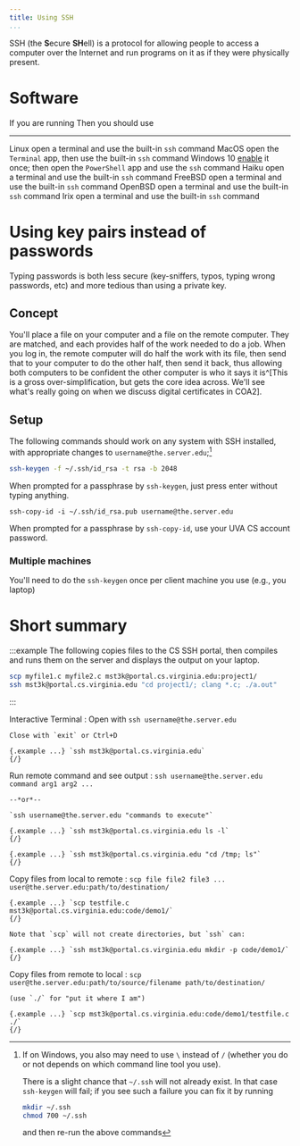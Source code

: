 ```yaml
---
title: Using SSH
...
```


SSH (the **S**ecure **SH**ell) is a protocol for allowing people to access a computer over the Internet and run programs on it as if they were physically present.

# Software

If you are running      Then you should use
----------------------  -----------------------------
Linux                   open a terminal and use the built-in `ssh` command
MacOS                   open the `Terminal` app, then use the built-in `ssh` command
Windows 10              [enable](https://devblogs.microsoft.com/powershell/using-the-openssh-beta-in-windows-10-fall-creators-update-and-windows-server-1709/) it once; then open the `PowerShell` app and use the `ssh` command
Haiku                   open a terminal and use the built-in `ssh` command
FreeBSD                 open a terminal and use the built-in `ssh` command
OpenBSD                 open a terminal and use the built-in `ssh` command
Irix                    open a terminal and use the built-in `ssh` command

# Using key pairs instead of passwords

Typing passwords is both less secure (key-sniffers, typos, typing wrong passwords, etc) and more tedious than using a private key.

## Concept

You'll place a file on your computer and a file on the remote computer.
They are matched, and each provides half of the work needed to do a job.
When you log in, the remote computer will do half the work with its file, then send that to your computer to do the other half, then send it back, thus allowing both computers to be confident the other computer is who it says it is^[This is a gross over-simplification, but gets the core idea across. We'll see what's really going on when we discuss digital certificates in COA2].

## Setup

The following commands should work on any system with SSH installed,
with appropriate changes to `username@the.server.edu`;[^error]

```bash
ssh-keygen -f ~/.ssh/id_rsa -t rsa -b 2048
```

When prompted for a passphrase by `ssh-keygen`, just press enter without typing anything.

```
ssh-copy-id -i ~/.ssh/id_rsa.pub username@the.server.edu
```

When prompted for a passphrase by `ssh-copy-id`, use your UVA CS account password.


[^error]:
    If on Windows, you also may need to use `\` instead of `/` (whether you do or not depends on which command line tool you use).
    
    There is a slight chance that `~/.ssh` will not already exist. In that case `ssh-keygen` will fail; if you see such a failure you can fix it by running 

    ````bash
    mkdir ~/.ssh
    chmod 700 ~/.ssh
    ````

    and then re-run the above commands


### Multiple machines

You'll need to do the `ssh-keygen` once per client machine you use (e.g., you laptop)

# Short summary

:::example
The following copies files to the CS SSH portal, then compiles and runs them on the server and displays the output on your laptop.

```bash
scp myfile1.c myfile2.c mst3k@portal.cs.virginia.edu:project1/
ssh mst3k@portal.cs.virginia.edu "cd project1/; clang *.c; ./a.out"
```
:::

Interactive Terminal
:   Open with `ssh username@the.server.edu`
    
    Close with `exit` or Ctrl+D
    
    {.example ...} `ssh mst3k@portal.cs.virginia.edu`
    {/}

Run remote command and see output
:   `ssh username@the.server.edu command arg1 arg2 ...`

    --*or*--
    
    `ssh username@the.server.edu "commands to execute"`

    {.example ...} `ssh mst3k@portal.cs.virginia.edu ls -l`
    {/}

    {.example ...} `ssh mst3k@portal.cs.virginia.edu "cd /tmp; ls"`
    {/}

Copy files from local to remote
:   `scp file file2 file3 ... user@the.server.edu:path/to/destination/`

    {.example ...} `scp testfile.c mst3k@portal.cs.virginia.edu:code/demo1/`
    {/}
    
    Note that `scp` will not create directories, but `ssh` can:
    
    {.example ...} `ssh mst3k@portal.cs.virginia.edu mkdir -p code/demo1/`
    {/}

Copy files from remote to local
:   `scp user@the.server.edu:path/to/source/filename path/to/destination/`
    
    (use `./` for "put it where I am")

    {.example ...} `scp mst3k@portal.cs.virginia.edu:code/demo1/testfile.c ./`
    {/}


